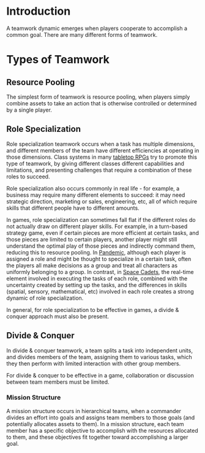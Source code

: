 # Introduction
A teamwork dynamic emerges when players cooperate to accomplish a common goal. There are many
different forms of teamwork.

# Types of Teamwork
## Resource Pooling
The simplest form of teamwork is resource pooling, when players simply combine assets to take an
action that is otherwise controlled or determined by a single player.

## Role Specialization
Role specialization teamwork occurs when a task has multiple dimensions, and different members of
the team have different efficiencies at operating in those dimensions. Class systems in many
[tabletop RPGs](/games/tabletop/ttrpg) try to promote this type of teamwork, by giving different
classes different capabilities and limitations, and presenting challenges that require a combination
of these roles to succeed.

Role specialization also occurs commonly in real life - for example, a business may require many
different elements to succeed: it may need strategic direction, marketing or sales, engineering,
etc, all of which require skills that different people have to different amounts.

In games, role specialization can sometimes fall flat if the different roles do not actually draw on
different player skills. For example, in a turn-based strategy game, even if certain pieces are more
efficient at certain tasks, and those pieces are limited to certain players, another player might
still understand the optimal play of those pieces and indirectly command them, reducing this to
resource pooling. In [Pandemic](https://boardgamegeek.com/boardgame/30549/pandemic), although each
player is assigned a role and might be thought to specialize in a certain task, often the players
all make decisions as a group and treat all characters as uniformly belonging to a group. In
contrast, in [Space Cadets](https://boardgamegeek.com/boardgame/123096/space-cadets), the real-time
element involved in executing the tasks of each role, combined with the uncertainty created by
setting up the tasks, and the differences in skills (spatial, sensory, mathematical, etc) involved
in each role creates a strong dynamic of role specialization.

In general, for role specialization to be effective in games, a divide & conquer approach must also
be present.

## Divide & Conquer
In divide & conquer teamwork, a team splits a task into independent units, and divides members of
the team, assigning them to various tasks, which they then perform with limited interaction with
other group members.

For divide & conquer to be effective in a game, collaboration or discussion between team members
must be limited.

### Mission Structure
A mission structure occurs in hierarchical teams, when a commander divides an effort into goals and
assigns team members to those goals (and potentially allocates assets to them). In a mission
structure, each team member has a specific objective to accomplish with the resources allocated to
them, and these objectives fit together toward accomplishing a larger goal.
